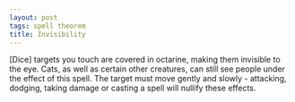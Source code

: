 ```yaml
---
layout: post
tags: spell theorem
title: Invisibility
---
```

[Dice] targets you touch are covered in octarine, making them invisible to the eye. Cats, as well as certain other creatures, can still see people under the effect of this spell. The target must move gently and slowly - attacking, dodging, taking damage or casting a spell will nullify these effects.
